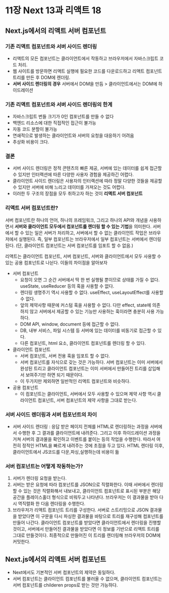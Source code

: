 # 11장 Next 13과 리액트 18

## Next.js에서의 리액트 서버 컴포넌트 

### 기존 리액트 컴포넌트와 서버 사이드 렌더링

- 리액트의 모든 컴포넌트는 클라이언트에서 작동하고 브라우저에서 자바스크립트 코드 처리.
- 웹 사이트를 방문하면 리액트 실행에 필요한 코드를 다운로드하고 리액트 컴포넌트 트리를 만든 후 DOM에 렌더링.
- **서버 사이드 렌더링의 경우** 서버에서 DOM을 만듬 > 클라이언트에서는 DOM에 하이드레이션

### 기존 리액트 컴포넌트와 서버 사이드 렌더링의 한계

- 자바스크립트 번들 크기가 0인 컴포넌트를 만들 수 없다
- 백엔드 리소스에 대한 직접적인 접근이 불가능
- 자동 코드 분할이 불가능
- 연쇄적으로 발생하는 클라이언트와 서버의 요청을 대응하기 어려움
- 추상화 비용이 크다.

 ### 결론

- 서버 사이드 렌더링은 정적 콘텐츠의 빠른 제공, 서버에 있는 데이터를 쉽게 접근할 수 있지만 인터랙션에 따른 다양한 사용자 경험을 제공하긴 어렵다. 
- 클라이언트 사이드 렌더링은 사용자의 인터랙션에 따라 정말 다양한 것들을 제공할 수 있지만 서버에 비해 느리고 데이터를 가져오는 것도 어렵다. 
- 이러한 두 구조의 장점을 모두 취하고자 하는 것이 **리액트 서버 컴포넌트**

### 리액트 서버 컴포넌트란?

서버 컴포넌트란 하나의 언어, 하나의 프레임워크, 그리고 하나의 API와 개념을 사용하면서 **서버와 클라이언트 모두에서 컴포넌트를 렌더링 할 수 있는 기법**을 의미한다. 서버에서 할 수 있는 일은 서버가 처리하고, 서버에서 할 수 없는 클라이언트 작업은 브라우저에서 실행된다. 즉, 일부 컴포넌트는 브라우저에서 일부 컴포넌트는 서버에서 렌더링된다. (단, 클라이언트 컴포넌트는 서버 컴포넌트를 임포트 할 수 없음.)

리액트는 클라이언트 컴포넌트, 서버 컴포넌트, 서버와 클라이언트에서 모두 사용할 수 있는 공용 컴포넌트로 나뉜다. 이들의 차이점을 알아보자

- 서버 컴포넌트
    - 요청이 오면 그 순간 서버에서 딱 한 번 실행될 뿐이므로 상태를 가질 수 없다. useState, useReducer 등의 훅을 사용할 수 없다.
    - 렌더링 생명주기 역시 사용할 수 없다. useEffect, useLayoutEffect를 사용할 수 없다.
    - 앞의 제약사항 때문에 커스텀 훅을 사용할 수 없다. 다만 effect, state에 의존하지 않고 서버에서 제공할 수 있는 기능만 사용하는 훅이라면 충분히 사용 가능하다.
    - DOM API, window, document 등에 접근할 수 없다.
    - DB, 내부 서비스, 파일 시스템 등 서버에 있는 데이터를 비동기로 접근할 수 있다.
    - 다른 컴포넌트, html 요소, 클라이언트 컴포넌트를 렌더링 할 수 있다.
- 클라이언트 컴포넌트
    - 서버 컴포넌트, 서버 전용 훅을 임포트 할 수 없다.
    - 서버 컴포넌트를 자식으로 갖는 것은 가능하다. 서버 컴포넌트는 이미 서버에서 완성된 트리고 클라이언트 컴포넌트는 이미 서버에서 만들어진 트리를 삽입해서 보여주기만 하면 되기 때문이다.
    - 이 두가지만 제외하면 일반적인 리액트 컴포넌트와 비슷하다.
- 공용 컴포넌트
    - 이 컴포넌트는 클라이언트, 서버에서 모두 사용할 수 있으며 제약 사항 역시 클라이언트 컴포넌트, 서버 컴포넌트의 제약 사항을 그대로 받는다.

### 서버 사이드 렌더링과 서버 컴포넌트의 차이

- 서버 사이드 렌더링 : 응답 받은 페이지 전체를 HTML로 렌더링하는 과정을 서버에서 수행한 후 그 결과를 클라이언트에 내려준다. 그리고 이후 하이드레이션 과정을 거쳐 서버의 결과물을 확인하고 이벤트를 붙이는 등의 작업을 수행한다. 따라서 여전히 정적인 HTML을 빠르게 내려주는 것에 초점을 두고 있다. HTML 렌더링 이후, 클라이언트에서 JS코드를 다운,파싱,실행하는데 비용이 듦

### 서버 컴포넌트는 어떻게 작동하는가?

1. 서버가 렌더링 요청을 받는다.
2. 서버는 받은 요청에 따라 컴포넌트를 JSON으로 직렬화한다. 이때 서버에서 렌더링할 수 있는 것은 직렬화해서 내보내고, 클라이언트 컴포넌트로 표시된 부분은 해당 공간을 플레이스홀더 형식으로 비워두고 나타낸다. 브라우저는 이 결과물을 받아 다시 역직렬화 한 다음 렌더링을 수행한다.
3. 브라우저가 리액트 컴포넌트 트리를 구성한다. 서버로 스트리밍으로 JSON 결과물을 받았다면 이 구문을 다시 파싱한 결과물을 바탕으로 트리를 재구성해 컴포넌트를 만들어 나간다. 클라이언트 컴포넌트를 받았다면 클라이언트에서 렌더링을 진행할 것이고, 서버에서 만들어진 결과물을 받았다면 이 정보를 기반으로 리액트 트리를 그대로 만들것이다. 최종적으로 만들어진 이 트리를 렌더링해 브라우저의 DOM에 커밋한다.

## Next.js에서의 리액트 서버 컴포넌트

- Next에서도 기본적인 서버 컴포넌트의 제약은 동일하다.
- 서버 컴포넌트는 클라이언트 컴포넌트를 불러올 수 없으며, 클라이언트 컴포넌트는 서버 컴포넌트를 childeren props로 받는 것만 가능하다. 

